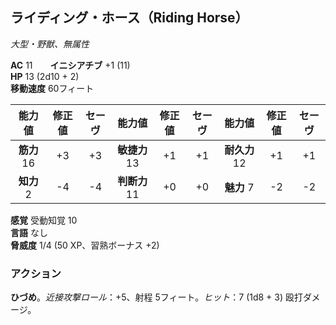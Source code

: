 ## ライディング・ホース（Riding Horse）
*大型・野獣、無属性*

**AC** 11　　**イニシアチブ** +1 (11)  
**HP** 13 (2d10 + 2)  
**移動速度** 60フィート

| 能力値 | 修正値 | セーヴ | 能力値 | 修正値 | セーヴ | 能力値 | 修正値 | セーヴ |
|:---:|:---:|:---:|:---:|:---:|:---:|:---:|:---:|:---:|
| **筋力** 16 | +3 | +3 | **敏捷力** 13 | +1 | +1 | **耐久力** 12 | +1 | +1 |
| **知力** 2 | -4 | -4 | **判断力** 11 | +0 | +0 | **魅力** 7 | -2 | -2 |

**感覚** 受動知覚 10  
**言語** なし  
**脅威度** 1/4 (50 XP、習熟ボーナス +2)

### アクション
**ひづめ**。*近接攻撃ロール*：+5、射程 5フィート。*ヒット*：7 (1d8 + 3) 殴打ダメージ。
